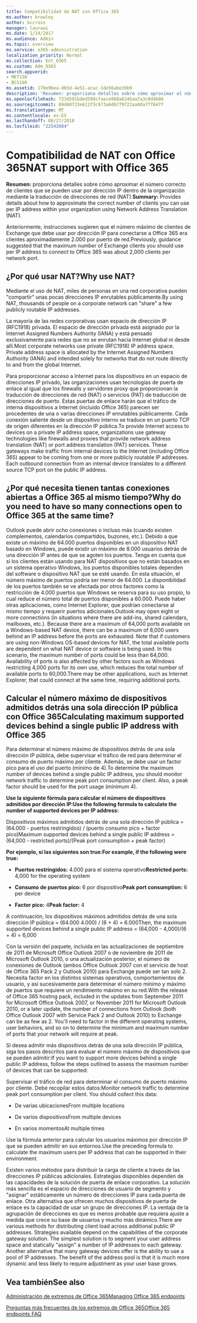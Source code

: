 ```yaml
---
title: Compatibilidad de NAT con Office 365
ms.author: krowley
author: kccross
manager: laurawi
ms.date: 1/24/2017
ms.audience: Admin
ms.topic: overview
ms.service: o365-administration
localization_priority: Normal
ms.collection: Ent_O365
ms.custom: Adm_O365
search.appverid:
- MET150
- BCS160
ms.assetid: 170e96ea-d65d-4e51-acac-1de56abe39b9
description: 'Resumen: proporciona detalles sobre cómo aproximar el número correcto de clientes que se pueden usar por dirección IP dentro de la organización mediante la traducción de direcciones de red (NAT).'
ms.openlocfilehash: 733d591bded599cfaece988a624baa7a3c0d4b06
ms.sourcegitcommit: 69d60723e611f3c973a6d6779722aa9da77f647f
ms.translationtype: MT
ms.contentlocale: es-ES
ms.lasthandoff: 08/27/2018
ms.locfileid: "22542684"
---
```

# <a name="nat-support-with-office-365"></a><span data-ttu-id="553c4-103">Compatibilidad de NAT con Office 365</span><span class="sxs-lookup"><span data-stu-id="553c4-103">NAT support with Office 365</span></span>

 <span data-ttu-id="553c4-104">**Resumen:** proporciona detalles sobre cómo aproximar el número correcto de clientes que se pueden usar por dirección IP dentro de la organización mediante la traducción de direcciones de red (NAT).</span><span class="sxs-lookup"><span data-stu-id="553c4-104">**Summary:** Provides details about how to approximate the correct number of clients you can use per IP address within your organization using Network Address Translation (NAT).</span></span> 
  
<span data-ttu-id="553c4-105">Anteriormente, instrucciones sugieren que el número máximo de clientes de Exchange que debe usar por dirección IP para conectarse a Office 365 era clientes aproximadamente 2.000 por puerto de red.</span><span class="sxs-lookup"><span data-stu-id="553c4-105">Previously, guidance suggested that the maximum number of Exchange clients you should use per IP address to connect to Office 365 was about 2,000 clients per network port.</span></span>
  
## <a name="why-use-nat"></a><span data-ttu-id="553c4-106">¿Por qué usar NAT?</span><span class="sxs-lookup"><span data-stu-id="553c4-106">Why use NAT?</span></span>

<span data-ttu-id="553c4-107">Mediante el uso de NAT, miles de personas en una red corporativa pueden "compartir" unas pocas direcciones IP enrutables públicamente.</span><span class="sxs-lookup"><span data-stu-id="553c4-107">By using NAT, thousands of people on a corporate network can "share" a few publicly routable IP addresses.</span></span>
  
<span data-ttu-id="553c4-p101">La mayoría de las redes corporativas usan espacio de dirección IP (RFC1918) privada. El espacio de dirección privada está asignado por la Internet Assigned Numbers Authority (IANA) y está pensado exclusivamente para redes que no se enrutan hacia Internet global ni desde allí.</span><span class="sxs-lookup"><span data-stu-id="553c4-p101">Most corporate networks use private (RFC1918) IP address space. Private address space is allocated by the Internet Assigned Numbers Authority (IANA) and intended solely for networks that do not route directly to and from the global Internet.</span></span>
  
<span data-ttu-id="553c4-p102">Para proporcionar acceso a Internet para los dispositivos en un espacio de direcciones IP privado, las organizaciones usan tecnologías de puerta de enlace al igual que los firewalls y servidores proxy que proporcionan la traducción de direcciones de red (NAT) o servicios (PAT) de traducción de direcciones de puerto. Estas puertas de enlace harán que el tráfico de interna dispositivos a Internet (incluido Office 365) parecen ser procedentes de una o varias direcciones IP enrutables públicamente. Cada conexión saliente desde un dispositivo interno se traduce en un puerto TCP de origen diferentes en la dirección IP pública.</span><span class="sxs-lookup"><span data-stu-id="553c4-p102">To provide Internet access to devices on a private IP address space, organizations use gateway technologies like firewalls and proxies that provide network address translation (NAT) or port address translation (PAT) services. These gateways make traffic from internal devices to the Internet (including Office 365) appear to be coming from one or more publicly routable IP addresses. Each outbound connection from an internal device translates to a different source TCP port on the public IP address.</span></span> 
  
## <a name="why-do-you-need-to-have-so-many-connections-open-to-office-365-at-the-same-time"></a><span data-ttu-id="553c4-113">¿Por qué necesita tienen tantas conexiones abiertas a Office 365 al mismo tiempo?</span><span class="sxs-lookup"><span data-stu-id="553c4-113">Why do you need to have so many connections open to Office 365 at the same time?</span></span>

<span data-ttu-id="553c4-p103">Outlook puede abrir ocho conexiones o incluso más (cuando existen complementos, calendarios compartidos, buzones, etc.). Debido a que existe un máximo de 64.000 puertos disponibles en un dispositivo NAT basado en Windows, puede existir un máximo de 8.000 usuarios detrás de una dirección IP antes de que se agoten los puertos. Tenga en cuenta que si los clientes están usando para NAT dispositivos que no están basados en un sistema operativo Windows, los puertos disponibles totales dependen del software o dispositivo NAT que se esté usando. En esta situación, el número máximo de puertos podría ser menor de 64.000. La disponibilidad de los puertos también se ve afectada por otros factores como la restricción de 4.000 puertos que Windows se reserva para su uso propio, lo cual reduce el número total de puertos disponibles a 60.000. Puede haber otras aplicaciones, como Internet Explorer, que podrían conectarse al mismo tiempo y requerir puertos adicionales.</span><span class="sxs-lookup"><span data-stu-id="553c4-p103">Outlook may open eight or more connections (in situations where there are add-ins, shared calendars, mailboxes, etc.). Because there are a maximum of 64,000 ports available on a Windows-based NAT device, there can be a maximum of 8,000 users behind an IP address before the ports are exhausted. Note that if customers are using non-Windows OS-based devices for NAT, the total available ports are dependent on what NAT device or software is being used. In this scenario, the maximum number of ports could be less than 64,000. Availability of ports is also affected by other factors such as Windows restricting 4,000 ports for its own use, which reduces the total number of available ports to 60,000.There may be other applications, such as Internet Explorer, that could connect at the same time, requiring additional ports.</span></span>
  
## <a name="calculating-maximum-supported-devices-behind-a-single-public-ip-address-with-office-365"></a><span data-ttu-id="553c4-119">Calcular el número máximo de dispositivos admitidos detrás una sola dirección IP pública con Office 365</span><span class="sxs-lookup"><span data-stu-id="553c4-119">Calculating maximum supported devices behind a single public IP address with Office 365</span></span>

<span data-ttu-id="553c4-p104">Para determinar el número máximo de dispositivos detrás de una sola dirección IP pública, debe supervisar el tráfico de red para determinar el consumo de puerto máximo por cliente. Además, se debe usar un factor pico para el uso del puerto (mínimo de 4).</span><span class="sxs-lookup"><span data-stu-id="553c4-p104">To determine the maximum number of devices behind a single public IP address, you should monitor network traffic to determine peak port consumption per client. Also, a peak factor should be used for the port usage (minimum 4).</span></span> 
  
 <span data-ttu-id="553c4-122">**Use la siguiente fórmula para calcular el número de dispositivos admitidos por dirección IP:**</span><span class="sxs-lookup"><span data-stu-id="553c4-122">**Use the following formula to calculate the number of supported devices per IP address:**</span></span>
  
<span data-ttu-id="553c4-123">Dispositivos máximos admitidos detrás de una sola dirección IP pública = (64.000 - puertos restringidos) / (puerto consumo pico + factor pico)</span><span class="sxs-lookup"><span data-stu-id="553c4-123">Maximum supported devices behind a single public IP address = (64,000 - restricted ports)/(Peak port consumption + peak factor)</span></span>
  
 <span data-ttu-id="553c4-124">**Por ejemplo, si las siguientes son true:**</span><span class="sxs-lookup"><span data-stu-id="553c4-124">**For example, if the following were true:**</span></span>
  
- <span data-ttu-id="553c4-125">**Puertos restringidos:** 4.000 para el sistema operativo</span><span class="sxs-lookup"><span data-stu-id="553c4-125">**Restricted ports:** 4,000 for the operating system</span></span> 
    
- <span data-ttu-id="553c4-126">**Consumo de puertos pico:** 6 por dispositivo</span><span class="sxs-lookup"><span data-stu-id="553c4-126">**Peak port consumption:** 6 per device</span></span> 
    
- <span data-ttu-id="553c4-127">**Factor pico:** 4</span><span class="sxs-lookup"><span data-stu-id="553c4-127">**Peak factor:** 4</span></span> 
    
<span data-ttu-id="553c4-128">A continuación, los dispositivos máximos admitidos detrás de una sola dirección IP pública = (64.000 4.000) / (6 + 4) = 6.000</span><span class="sxs-lookup"><span data-stu-id="553c4-128">Then, the maximum supported devices behind a single public IP address = (64,000 - 4,000)/(6 + 4) = 6,000</span></span>
  
<span data-ttu-id="553c4-p105">Con la versión del paquete, incluida en las actualizaciones de septiembre de 2011 de Microsoft Office Outlook 2007 o de noviembre de 2011 de Microsoft Outlook 2010, o una actualización posterior, el número de conexiones de Outlook (ambos Office Outlook 2007 con el servicio de host de Office 365 Pack 2 y Outlook 2010) para Exchange puede ser tan solo 2. Necesita factor en los distintos sistemas operativos, comportamientos de usuario, y así sucesivamente para determinar el número mínimo y máximo de puertos que requiere un rendimiento máximo en su red.</span><span class="sxs-lookup"><span data-stu-id="553c4-p105">With the release of Office 365 hosting pack, included in the updates from September 2011 for Microsoft Office Outlook 2007, or November 2011 for Microsoft Outlook 2010, or a later update, the number of connections from Outlook (both Office Outlook 2007 with Service Pack 2 and Outlook 2010) to Exchange can be as few as 2. You'll need to factor in the different operating systems, user behaviors, and so on to determine the minimum and maximum number of ports that your network will require at peak.</span></span>
  
<span data-ttu-id="553c4-131">Si desea admitir más dispositivos detrás de una sola dirección IP pública, siga los pasos descritos para evaluar el número máximo de dispositivos que se pueden admitir:</span><span class="sxs-lookup"><span data-stu-id="553c4-131">If you want to support more devices behind a single public IP address, follow the steps outlined to assess the maximum number of devices that can be supported:</span></span>
  
<span data-ttu-id="553c4-p106">Supervisar el tráfico de red para determinar el consumo de puerto máximo por cliente. Debe recopilar estos datos:</span><span class="sxs-lookup"><span data-stu-id="553c4-p106">Monitor network traffic to determine peak port consumption per client. You should collect this data:</span></span>
  
- <span data-ttu-id="553c4-134">De varias ubicaciones</span><span class="sxs-lookup"><span data-stu-id="553c4-134">From multiple locations</span></span>
    
- <span data-ttu-id="553c4-135">De varios dispositivos</span><span class="sxs-lookup"><span data-stu-id="553c4-135">From multiple devices</span></span>
    
- <span data-ttu-id="553c4-136">En varios momentos</span><span class="sxs-lookup"><span data-stu-id="553c4-136">At multiple times</span></span>
    
<span data-ttu-id="553c4-137">Use la fórmula anterior para calcular los usuarios máximos por dirección IP que se pueden admitir en sus entornos.</span><span class="sxs-lookup"><span data-stu-id="553c4-137">Use the preceding formula to calculate the maximum users per IP address that can be supported in their environment.</span></span>
  
<span data-ttu-id="553c4-p107">Existen varios métodos para distribuir la carga de cliente a través de las direcciones IP públicas adicionales. Estrategias disponibles dependen de las capacidades de la solución de puerta de enlace corporativo. La solución más sencilla es el espacio de direcciones de usuario de segmento y "asignar" estáticamente un número de direcciones IP para cada puerta de enlace. Otra alternativa que ofrecen muchos dispositivos de puerta de enlace es la capacidad de usar un grupo de direcciones IP. La ventaja de la agrupación de direcciones es que es menos probable que requiera ajuste a medida que crece su base de usuarios y mucho más dinámico.</span><span class="sxs-lookup"><span data-stu-id="553c4-p107">There are various methods for distributing client load across additional public IP addresses. Strategies available depend on the capabilities of the corporate gateway solution. The simplest solution is to segment your user address space and statically "assign" a number of IP addresses to each gateway. Another alternative that many gateway devices offer is the ability to use a pool of IP addresses. The benefit of the address pool is that it is much more dynamic and less likely to require adjustment as your user base grows.</span></span>
  
## <a name="see-also"></a><span data-ttu-id="553c4-143">Vea también</span><span class="sxs-lookup"><span data-stu-id="553c4-143">See also</span></span>

[<span data-ttu-id="553c4-144">Administración de extremos de Office 365</span><span class="sxs-lookup"><span data-stu-id="553c4-144">Managing Office 365 endpoints</span></span>](https://support.office.com/article/99cab9d4-ef59-4207-9f2b-3728eb46bf9a)
  
[<span data-ttu-id="553c4-145">Preguntas más frecuentes de los extremos de Office 365</span><span class="sxs-lookup"><span data-stu-id="553c4-145">Office 365 endpoints FAQ</span></span>](https://support.office.com/article/d4088321-1c89-4b96-9c99-54c75cae2e6d)


